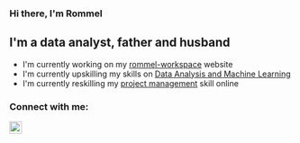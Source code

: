 ### Hi there, I'm Rommel

## I'm a data analyst, father and husband
- I'm currently working on my [rommel-workspace][website] website
- I'm currently upskilling my skills on [Data Analysis and Machine Learning][ntuccourse]
- I'm currently reskilling my [project management][onlinecourse] skill online

### Connect with me:

[<img align="left" alt="LinkedIn" width="22px" src="https://cdn.jsdelivr.net/npm/simple-icons@v3/icons/linkedin.svg" target="_blank" />][linkedin]

[website]: https://rommel-space.herokuapp.com/
[ntuccourse]: https://www.ntuclearninghub.com/course/associate-data-analyst/
[onlinecourse]: https://www.linkedin.com/learning/project-management-foundations-4
[linkedin]: https://www.linkedin.com/in/rmlabastida/